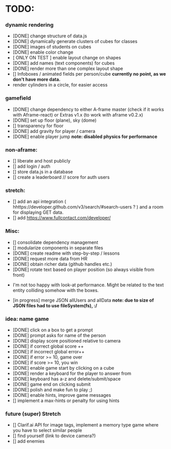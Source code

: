 # TODO:

### dynamic rendering
- [DONE] change structure of data.js
- [DONE] dynamically generate clusters of cubes for classes
- [DONE] images of students on cubes
- [DONE] enable color change
- [ ONLY ON TEST ] enable layout change on shapes
- [DONE] add names (text components) for cubes
- [DONE] render more than one complex layout shape
- [] Infoboxes / animated fields per person/cube
**currently no point, as we don't have more data.**
- render cylinders in a circle, for easier access

### gamefield
- [DONE] change dependency to either A-frame master (check if it works with Aframe-react) or Extras v1.x (to work with aframe v0.2.x)
- [DONE] set up floor (plane), sky (dome)
- [] transparency for floor
- [DONE] add gravity for player / camera
- [DONE] enable player jump
**note: disabled physics for performance**

### non-aframe:
- [] liberate and host publicly
- [] add login / auth
- [] store data.js in a database
- [] create a leaderboard // score for auth users

### stretch:
- [] add an api integration ( hhttps://developer.github.com/v3/search/#search-users ? ) and a room for displaying GET data.
- [] add https://www.fullcontact.com/developer/

### Misc:
- [] consolidate dependency management
- [] modularize components in separate files
- [DONE] create readme with step-by-step / lessons
- [DONE] request more data from HR
- [DONE] obtain richer data (github handles etc.)
- [DONE] rotate text based on player position (so always visible from front)
* I'm not too happy with look-at performance. Might be related to the text entity colliding somehow with the boxes.
- [in progress] merge JSON allUsers and allData
**note: due to size of JSON files had to use fileSystem(fs), :/**

### idea: name game
- [DONE] click on a box to get a prompt
- [DONE] prompt asks for name of the person
- [DONE] display score positioned relative to camera
- [DONE] if correct global score ++
- [DONE] if incorrect global error++
- [DONE] if error >= 10, game over
- [DONE] if score >= 10, you win
- [DONE] enable game start by clicking on a cube
- [DONE] render a keyboard for the player to answer from
- [DONE] keyboard has a-z and delete/submit/space
- [DONE] game end on clicking submit
- [DONE] polish and make fun to play ;)
- [DONE] enable hints, improve game messages
- [] implement a max-hints or penalty for using hints

### future (super) Stretch
- [] Clarif.ai API for image tags, implement a memory type game where you have to select similar people
- [] find yourself (link to device camera?)
- [] add enemies
